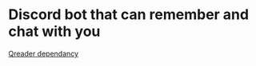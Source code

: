 # Discord bot that can remember and chat with you

[Qreader dependancy](https://pypi.org/project/qreader/)